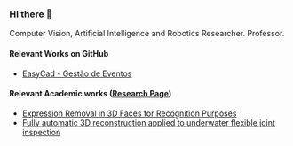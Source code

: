### Hi there 👋

Computer Vision, Artificial Intelligence and Robotics Researcher.
Professor.

#### Relevant Works on GitHub
* [EasyCad - Gestão de Eventos](https://github.com/lucasamparo/easycad)

#### Relevant Academic works ([Research Page](https://lucasamparo.github.io))
* [Expression Removal in 3D Faces for Recognition Purposes](https://ieeexplore.ieee.org/document/8923954)
* [Fully automatic 3D reconstruction applied to underwater flexible joint inspection](https://ieeexplore.ieee.org/document/9705736)

<!--
**lucasamparo/lucasamparo** is a ✨ _special_ ✨ repository because its `README.md` (this file) appears on your GitHub profile.

Here are some ideas to get you started:

- 🔭 I’m currently working on ...
- 🌱 I’m currently learning ...
- 👯 I’m looking to collaborate on ...
- 🤔 I’m looking for help with ...
- 💬 Ask me about ...
- 📫 How to reach me: ...
- 😄 Pronouns: ...
- ⚡ Fun fact: ...
-->
